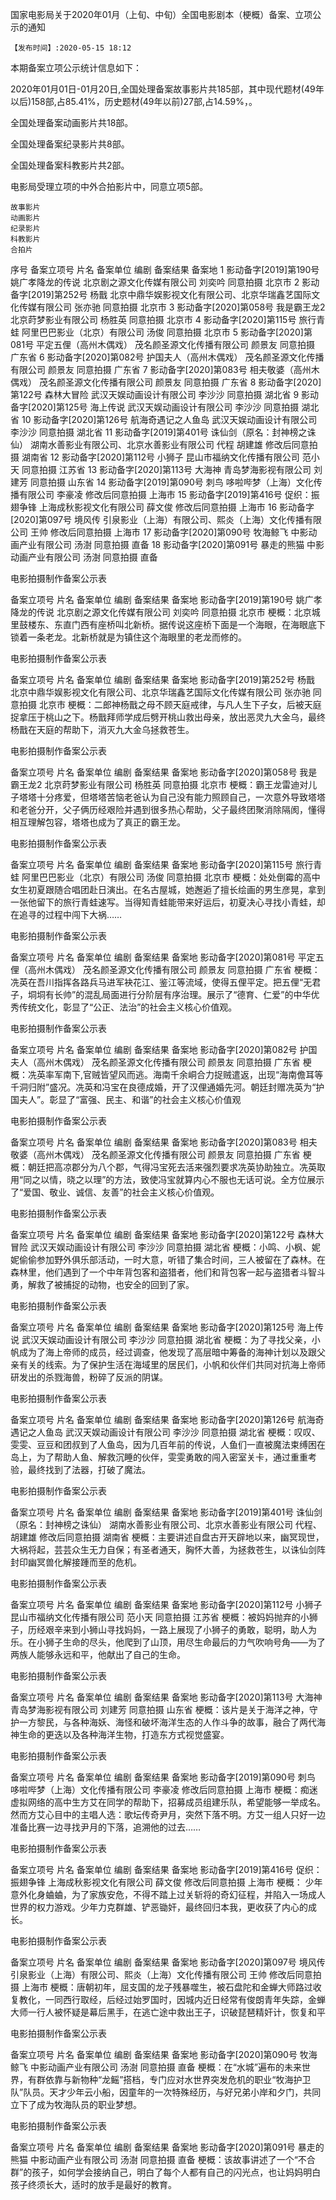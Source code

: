 国家电影局关于2020年01月（上旬、中旬）全国电影剧本（梗概）备案、立项公示的通知

    【发布时间】:2020-05-15 18:12 

本期备案立项公示统计信息如下：

2020年01月01日-01月20日,全国处理备案故事影片共185部，其中现代题材(49年以后)158部,占85.41%，历史题材(49年以前)27部,占14.59%，。

全国处理备案动画影片共18部。

全国处理备案纪录影片共8部。

全国处理备案科教影片共2部。

电影局受理立项的中外合拍影片中，同意立项5部。

    故事影片
    动画影片
    纪录影片
    科教影片
    合拍片

序号 	备案立项号 	片名 	备案单位 	编剧 	备案结果 	备案地
1 	影动备字[2019]第190号 	姚广孝降龙的传说 	北京剧之源文化传媒有限公司 	刘奕吟 	同意拍摄 	北京市
2 	影动备字[2019]第252号 	杨戬 	北京中鼎华娱影视文化有限公司、北京华瑞鑫艺国际文化传媒有限公司 	张亦驰 	同意拍摄 	北京市
3 	影动备字[2020]第058号 	我是霸王龙2 	北京莳梦影业有限公司 	杨胜英 	同意拍摄 	北京市
4 	影动备字[2020]第115号 	旅行青蛙 	阿里巴巴影业（北京）有限公司 	汤俊 	同意拍摄 	北京市
5 	影动备字[2020]第081号 	平定五俚（高州木偶戏） 	茂名颜圣源文化传播有限公司 	颜景友 	同意拍摄 	广东省
6 	影动备字[2020]第082号 	护国夫人（高州木偶戏） 	茂名颜圣源文化传播有限公司 	颜景友 	同意拍摄 	广东省
7 	影动备字[2020]第083号 	相夫敬婆（高州木偶戏） 	茂名颜圣源文化传播有限公司 	颜景友 	同意拍摄 	广东省
8 	影动备字[2020]第122号 	森林大冒险 	武汉天娱动画设计有限公司 	李沙沙 	同意拍摄 	湖北省
9 	影动备字[2020]第125号 	海上传说 	武汉天娱动画设计有限公司 	李沙沙 	同意拍摄 	湖北省
10 	影动备字[2020]第126号 	航海奇遇记之人鱼岛 	武汉天娱动画设计有限公司 	李沙沙 	同意拍摄 	湖北省
11 	影动备字[2019]第401号 	诛仙剑（原名：封神榜之诛仙） 	湖南水善影业有限公司、北京水善影业有限公司 	代程
胡建雄 	修改后同意拍摄 	湖南省
12 	影动备字[2020]第112号 	小狮子 	昆山市福纳文化传播有限公司 	范小天 	同意拍摄 	江苏省
13 	影动备字[2020]第113号 	大海神 	青岛梦海影视有限公司 	刘建芳 	同意拍摄 	山东省
14 	影动备字[2019]第090号 	刺鸟 	哆啦哔梦（上海）文化传播有限公司 	李豪凌 	修改后同意拍摄 	上海市
15 	影动备字[2019]第416号 	促织：振翅争锋 	上海成秋影视文化有限公司 	薛文俊 	修改后同意拍摄 	上海市
16 	影动备字[2020]第097号 	境风传 	引泉影业（上海）有限公司、熙炎（上海）文化传播有限公司 	王帅 	修改后同意拍摄 	上海市
17 	影动备字[2020]第090号 	牧海鲸飞 	中影动画产业有限公司 	汤澍 	同意拍摄 	直备
18 	影动备字[2020]第091号 	暴走的熊猫 	中影动画产业有限公司 	汤澍 	同意拍摄 	直备




电影拍摄制作备案公示表
  	  	 
备案立项号 	片名 	备案单位 	编剧 	备案结果 	备案地
影动备字[2019]第190号  	姚广孝降龙的传说  	北京剧之源文化传媒有限公司  	刘奕吟  	同意拍摄  	北京市 
梗概：北京城里鼓楼东、东直门西有座桥叫北新桥。据传说这座桥下面是一个海眼，在海眼底下锁着一条老龙。北新桥就是为镇住这个海眼里的老龙而修的。



电影拍摄制作备案公示表
  	  	 
备案立项号 	片名 	备案单位 	编剧 	备案结果 	备案地
影动备字[2019]第252号  	杨戬  	北京中鼎华娱影视文化有限公司、北京华瑞鑫艺国际文化传媒有限公司  	张亦驰  	同意拍摄  	北京市 
梗概：二郎神杨戬之母不顾天庭戒律，与凡人生下子女，后被天庭捉拿压于桃山之下。杨戬拜师学成后劈开桃山救出母亲，放出恶灵九大金乌，最终杨戬在天庭的帮助下，消灭九大金乌拯救苍生。


电影拍摄制作备案公示表
  	  	 
备案立项号 	片名 	备案单位 	编剧 	备案结果 	备案地
影动备字[2020]第058号  	我是霸王龙2  	北京莳梦影业有限公司  	杨胜英  	同意拍摄  	北京市 
梗概：霸王龙雷迪对儿子塔塔十分疼爱，但塔塔苦恼老爸认为自己没有能力照顾自己，一次意外导致塔塔和老爸分开，父子俩历经艰险并遇到很多热心帮助，父子最终团聚消除隔阂，懂得相互理解包容，塔塔也成为了真正的霸王龙。



电影拍摄制作备案公示表
  	  	 
备案立项号 	片名 	备案单位 	编剧 	备案结果 	备案地
影动备字[2020]第115号  	旅行青蛙  	阿里巴巴影业（北京）有限公司  	汤俊  	同意拍摄  	北京市 
梗概：处处倒霉的高中女生初夏跟随合唱团赴日演出。在名古屋城，她邂逅了擅长绘画的男生彦晃，拿到一张他留下的旅行青蛙速写。当得知青蛙能带来好运后，初夏决心寻找小青蛙，却在追寻的过程中闯下大祸……



电影拍摄制作备案公示表
  	  	 
备案立项号 	片名 	备案单位 	编剧 	备案结果 	备案地
影动备字[2020]第081号  	平定五俚（高州木偶戏）  	茂名颜圣源文化传播有限公司  	颜景友  	同意拍摄  	广东省 
梗概：冼英在吾川指挥各路兵马进军袂花江、鉴江等流域，使得五俚平定。把五俚“无君子，垌垌有长帅”的混乱局面进行分阶层有序治理。展示了“德育、仁爱”的中华优秀传统文化，彰显了“公正、法治”的社会主义核心价值观。



电影拍摄制作备案公示表
  	  	 
备案立项号 	片名 	备案单位 	编剧 	备案结果 	备案地
影动备字[2020]第082号  	护国夫人（高州木偶戏）  	茂名颜圣源文化传播有限公司  	颜景友  	同意拍摄  	广东省 
梗概：冼英率军南下,官贼皆望风而逃。海南千余峒合力捉贼遣返，出现“海南儋耳等千洞归附”盛况。冼英和冯宝在良德成婚，开了汉俚通婚先河。朝廷封赠冼英为“护国夫人”。彰显了“富强、民主、和谐”的社会主义核心价值观



电影拍摄制作备案公示表
  	  	 
备案立项号 	片名 	备案单位 	编剧 	备案结果 	备案地
影动备字[2020]第083号  	相夫敬婆（高州木偶戏）  	茂名颜圣源文化传播有限公司  	颜景友  	同意拍摄  	广东省 
梗概：朝廷把高凉郡分为八个郡，气得冯宝死去活来强烈要求冼英协助独立。冼英取用“同之以情，晓之以理”的方法，致使冯宝就算内心不服也无话可说。全方位展示了“爱国、敬业、诚信、友善”的社会主义核心价值观。



电影拍摄制作备案公示表
  	  	 
备案立项号 	片名 	备案单位 	编剧 	备案结果 	备案地
影动备字[2020]第122号  	森林大冒险  	武汉天娱动画设计有限公司  	李沙沙  	同意拍摄  	湖北省 
梗概：小鸣、小枫、妮妮偷偷参加野外俱乐部活动，一时大意，听错了集合时间，三人被留在了森林。在森林里，他们遇到了一个中年背包客和盗猎者，他们和背包客一起与盗猎者斗智斗勇，解救了被捕捉的动物，也安全的回到了家。



电影拍摄制作备案公示表
  	  	 
备案立项号 	片名 	备案单位 	编剧 	备案结果 	备案地
影动备字[2020]第125号  	海上传说  	武汉天娱动画设计有限公司  	李沙沙  	同意拍摄  	湖北省 
梗概：为了寻找父亲，小帆成为了海上帝师的成员，经过调查，他发现了高层暗中筹备的海神计划以及跟父亲有关的线索。为了保护生活在海域里的居民们，小帆和伙伴们共同对抗海上帝师研发出的杀戮海兽，粉碎了反派的阴谋。



电影拍摄制作备案公示表
  	  	 
备案立项号 	片名 	备案单位 	编剧 	备案结果 	备案地
影动备字[2020]第126号  	航海奇遇记之人鱼岛  	武汉天娱动画设计有限公司  	李沙沙  	同意拍摄  	湖北省 
梗概：叹叹、雯雯、豆豆和团叔到了人鱼岛，因为几百年前的传说，人鱼们一直被魔法束缚困在岛上，为了帮助人鱼、解救沉睡的伙伴，雯雯勇敢的闯入密室关卡，通过重重考验，最终找到了法器，打破了魔法。



电影拍摄制作备案公示表
  	  	 
备案立项号 	片名 	备案单位 	编剧 	备案结果 	备案地
影动备字[2019]第401号  	诛仙剑（原名：封神榜之诛仙）  	湖南水善影业有限公司、北京水善影业有限公司  	代程、胡建雄  	修改后同意拍摄  	湖南省 
梗概：主要讲述自盘古开天辟地以来，幽冥现世，大祸将起，芸芸众生无力自保；有圣者通天，胸怀大善，为拯救苍生，以诛仙剑阵封印幽冥兽化解接踵而至的危机。



电影拍摄制作备案公示表
  	  	 
备案立项号 	片名 	备案单位 	编剧 	备案结果 	备案地
影动备字[2020]第112号  	小狮子  	昆山市福纳文化传播有限公司  	范小天  	同意拍摄  	江苏省 
梗概：被妈妈抛弃的小狮子，历经艰辛来到小狮山寻找妈妈，一路上展现了小狮子的勇敢，聪明，助人为乐。在小狮子生命的尽头，他爬到了山顶，用尽生命最后的力气吹响号角——为了两族人能够永远和平，他献出了自己的生命。



电影拍摄制作备案公示表
  	  	 
备案立项号 	片名 	备案单位 	编剧 	备案结果 	备案地
影动备字[2020]第113号  	大海神  	青岛梦海影视有限公司  	刘建芳  	同意拍摄  	山东省 
梗概：该片是关于海洋之神，守护一方黎民，与各种海妖、海怪和破坏海洋生态的人作斗争的故事，融合了两代海神生命的更迭以及各种海洋生物，打造东方式视觉盛宴。



电影拍摄制作备案公示表
  	  	 
备案立项号 	片名 	备案单位 	编剧 	备案结果 	备案地
影动备字[2019]第090号  	刺鸟  	哆啦哔梦（上海）文化传播有限公司  	李豪凌  	修改后同意拍摄  	上海市 
梗概：痴迷虚拟网络的高中生方艾在同学的帮助下，招募成员组建乐队，希望能够一举成名。然而方艾心目中的主唱人选：歌坛传奇尹月，突然下落不明。方艾一组人只好一边准备比赛一边寻找尹月的下落，追溯他的过去……



电影拍摄制作备案公示表
  	  	 
备案立项号 	片名 	备案单位 	编剧 	备案结果 	备案地
影动备字[2019]第416号  	促织：振翅争锋  	上海成秋影视文化有限公司  	薛文俊  	修改后同意拍摄  	上海市 
梗概： 少年意外化身蛐蛐，为了家族安危，不得不踏上过关斩将的奇幻征程，并陷入一场成人世界的权力游戏。少年力克群雄、铲恶锄奸，最终回归本我，更收获了内心的成长。



电影拍摄制作备案公示表
  	  	 
备案立项号 	片名 	备案单位 	编剧 	备案结果 	备案地
影动备字[2020]第097号  	境风传  	引泉影业（上海）有限公司、熙炎（上海）文化传播有限公司  	王帅  	修改后同意拍摄  	上海市 
梗概：唐朝初年，屈支国的龙子残暴噬生，被石盘陀和金蝉大师路过收复教化，一同西行取经，后经过始罗国时，因城内近日经常有俊朗青年失踪，金蝉大师一行人被怀疑是幕后黑手，在逃亡途中救出王子，识破琵琶精奸计，恢复和平



电影拍摄制作备案公示表
  	  	 
备案立项号 	片名 	备案单位 	编剧 	备案结果 	备案地
影动备字[2020]第090号  	牧海鲸飞  	中影动画产业有限公司  	汤澍  	同意拍摄  	直备 
梗概：在“水城”遍布的未来世界，有群依靠与新物种“龙鳐”搭档，专门应对水世界突发危机的职业“牧海护卫队”队员。天才少年云小船，因童年的一次特殊经历，与好兄弟小岸和夕门，共同立下了成为牧海队员的职业梦想。



电影拍摄制作备案公示表
  	  	 
备案立项号 	片名 	备案单位 	编剧 	备案结果 	备案地
影动备字[2020]第091号  	暴走的熊猫  	中影动画产业有限公司  	汤澍  	同意拍摄  	直备 
梗概：该故事讲述了一个“不合群”的孩子，如何学会接纳自己，明白了每个人都有自己的闪光点，也让妈妈明白孩子终须长大，适时的放手是最好的教育。
